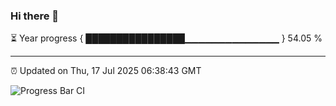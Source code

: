 ### Hi there 👋

⏳ Year progress { ████████████████▁▁▁▁▁▁▁▁▁▁▁▁▁▁ } 54.05 %

---

⏰ Updated on Thu, 17 Jul 2025 06:38:43 GMT

![Progress Bar CI](https://github.com/ZhaoGui/ZhaoGui/workflows/Progress%20Bar%20CI/badge.svg)
